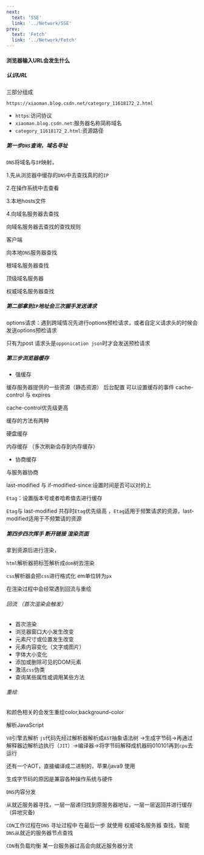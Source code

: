 ```yaml
---
next:
  text: 'SSE'
  link: '../Network/SSE'
prev:
  text: 'Fetch'
  link: '../Network/Fetch'
---
```

#### 浏览器输入URL会发生什么

##### 认识URL

三部分组成

`https://xiaoman.blog.csdn.net/category_11618172_2.html`

- `https`:访问协议
- `xiaoman.blog.csdn.net`:服务器名称简称域名
- `category_11618172_2.html`:资源路径

##### 第一步`DNS`查询，域名寻址

`DNS`将域名与`IP`映射，

1.先从浏览器中缓存的`DNS`中去查找真的的`IP`

2.在操作系统中去查看

3.本地hosts文件

4.向域名服务器去查找

向域名服务器去查找的查找规则

客户端

向本地`DNS`服务器查找

根域名服务器查找

顶级域名服务器

权威域名服务器查找

##### 第二部拿到`IP`地址会三次握手发送请求

options请求：遇到跨域情况先进行options预检请求，或者自定义请求头的时候会发送options预检请求

只有为post 请求头是`opponication json`时才会发送预检请求

##### 第三步浏览器缓存

- 强缓存

缓存服务器提供的一些资源（静态资源） 后台配置 可以设置缓存的事件 cache-control 与 expires

cache-control优先级更高

缓存的方法有两种

硬盘缓存

内存缓存 （多次刷新会存到内存缓存）

- 协商缓存

与服务器协商 

 last-modified 与 if-modified-since:设置时间是否可以对的上

`Etag`：设置版本号或者哈希值去进行缓存

`Etag`与 last-modified 共存时`Etag`优先级高 ，`Etag`适用于频繁请求的资源，last-modified适用于不频繁请的资源

##### 第四步四次挥手 断开链接 渲染页面

拿到资源后进行渲染，

`html`解析器把标签解析成`dom`树去渲染

`css`解析器会把`css`进行格式化 em单位转为`px`

 在渲染过程中会经常遇到回流与重绘

###### 回流 （首次渲染会触发）

- 首次渲染
- 浏览器窗口大小发生改变
- 元素尺寸或位置发生改变
- 元素内容变化（文字或图片）
- 字体大小变化
- 添加或删除可见的DOM元素
- 激活`css`伪类
- 查询某些属性或调用某些方法

###### 重绘

和颜色相关的会发生重绘color,background-color

解析JavaScript

`V8`引擎去解析 `js`代码先经过解析器解析成`AST`抽象语法树 ->生成字节码->再通过解释器边解析边执行（`JIT`）->编译器->将字节码解释成机器码010101再到`cpu`去运行

还有一个AOT，直接编译成二进制的，苹果/java9 使用

生成字节码的原因是兼容各种操作系统与硬件



`DNS`内容分发

从就近服务器寻找，一层一层递归找到原服务器地址，一层一层返回并进行缓存（异地灾备)

`CDN`工作过程在`DNS` 寻址过程中 在最后一步 就使用 权威域名服务器 查找，智能`DNS`从就近的服务器节点查找

`CDN`有负载均衡 某一台服务器过高会向就近服务器分流